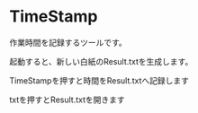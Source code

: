# TimeStamp

<p>作業時間を記録するツールです。</p>

<p>起動すると、新しい白紙のResult.txtを生成します。</p>
<p>TimeStampを押すと時間をResult.txtへ記録します</p>
<p>txtを押すとResult.txtを開きます</p>
